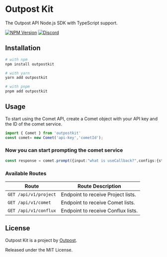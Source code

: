 # Outpost Kit

The Outpost API Node.js SDK with TypeScript support.

[![NPM Version](https://img.shields.io/npm/v/outpostkit.svg?style=flat)](https://www.npmjs.com/package/outpostkit)
[![Discord](https://img.shields.io/discord/793832892781690891?color=7389D8&label=chat%20on%20Discord&logo=Discord&logoColor=ffffff)](https://discord.gg/sHnHPnAPZj)

## Installation

```sh
# with npm
npm install outpostkit

# with yarn
yarn add outpostkit

# with pnpm
pnpm add outpostkit
```

## Usage

To start using the Comet API, create a Comet object with your API key and the ID of the comet service.

```ts
import { Comet } from 'outpostkit' 
const comet= new Comet('api-key','cometId');
```

### Now you can start prompting the comet service

```ts
const response = comet.prompt({input:"what is useCallback?",configs:{stream:false}});
```


### Available Routes
| Route                   | Route Description                       |
| ----------------------- | --------------------------------------- |
| `GET /api/v1/project`   | Endpoint to receive Project lists.      |
| `GET /api/v1/comet`     | Endpoint to receive Comet lists.        |
| `GET /api/v1/conflux`   | Endpoint to receive Conflux lists.      |

## License

Outpost Kit is a project by [Outpost](https://outpost.run).

Released under the MIT License.
